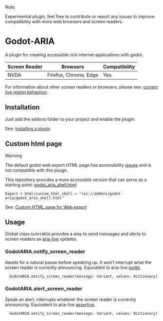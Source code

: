 > [!note]
> Experimental plugin, feel free to contribute or report any issues to improve compatibility with more web browsers and screen readers.
# Godot-ARIA
A plugin for creating accessible rich internet applications with godot.

Screen Reader | Browsers | Compatibility
| --- | --- | --- |
| NVDA | Firefox, Chrome, Edge | Yes


For information about other screen readers or browsers, please see: [current live region behaviour](https://tetralogical.com/blog/2024/05/01/why-are-my-live-regions-not-working/#current-live-region-behaviour).

## Installation
Just add the addons folder to your project and enable the plugin.

See: [Installing a plugin](https://docs.godotengine.org/en/stable/tutorials/plugins/editor/installing_plugins.html#installing-a-plugin)

## Custom html page
> [!warning]
> The default godot web export HTML page has accessibility [issues](https://github.com/btzr-io/godot-aria/issues/4) and is not compatible with this pluign.

This repository provides a more accessible version that can serve as a starting point: [godot_aria_shell.html](https://github.com/btzr-io/godot-aria/blob/main/addons/godot-aria/godot_aria_shell.html)

```shell
Export > html/custom_html_shell = "res://addons/godot-aria/godot_aria_shell.html"
```

See: [Custom HTML page for Web export](https://docs.godotengine.org/en/stable/tutorials/platform/web/customizing_html5_shell.html#custom-html-page-for-web-export)

## Usage
Global class `GodotARIA` provides a way to send messages and alerts to screen readers as [aria-live](https://developer.mozilla.org/en-US/docs/Web/Accessibility/ARIA/Attributes/aria-live) updates.

### GodotARIA.notify_screen_reader
Awaits for a natural pause before speaking up. It won’t interrupt what the screen reader is currently announcing. Equivalent to aria-live [polite](https://developer.mozilla.org/en-US/docs/Web/Accessibility/ARIA/Attributes/aria-live#polite).
```py
  GodotARIA.notify_screen_reader(message: Variant, values: Dictionary)
```

### GodotARIA.alert_screen_reader
Speak an alert, interrupts whatever the screen reader is currently announcing. Equivalent to aria-live [assertive](https://developer.mozilla.org/en-US/docs/Web/Accessibility/ARIA/Attributes/aria-live#assertive).
```py
  GodotARIA.notify_screen_reader(message: Variant, values: Dictionary)
```

